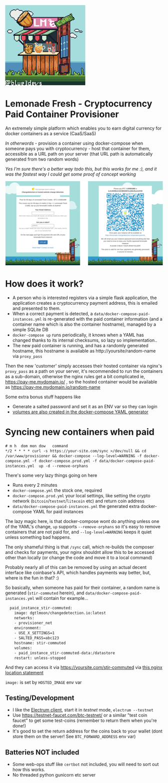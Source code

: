 <img width=256 src="https://raw.githubusercontent.com/dgtlmoon/lemonade-fresh/main/app/static/images/blue-thunder-p7-lemonadestand-expand.jpg">

# Lemonade Fresh - Cryptocurrency Paid Container Provisioner

An extremely simple platform which enables you to earn digital currency for docker containers as a service (CaaS/SaaS)

*In otherwords* - provision a container using docker-compose when someone pays you with cryptocurrency - host that container for them, accessible as a URL path on your server (that URL path is automatically generated from two random words)

_Yes I'm sure there's a better way todo this, but this works for me :), and it was the fastest way I could get some proof of concept working_

<img src="https://raw.githubusercontent.com/dgtlmoon/lemonade-fresh/main/screenshot.png?large=ok">

# How does it work?

- A person who is interested registers via a simple flask application, the application creates a cryptocurrency payment address, this is emailed and presented to them.
- When a correct payment is detected, a `data/docker-compose-paid-instances.yml` is re-generated with the paid container information (and a container name which is also the container hostname), managed by a simple SQLite DB
- `docker-compose up` runs periodically, it knows when a YAML has changed thanks to its internal checksums, so lazy so implementation.. 
- The new paid container is running, and has a randomly generated hostname, this hostname is available as http://yoursite/random-name via `proxy_pass`

Then the new 'customer' simply accesses their hosted container via nginx's `proxy_pass` as a path on your server, it's recommended to run the containers as a sub-domain, otherwise the nginx rules get a bit complicated ie, https://pay-me.mydomain.io/ , so the hosted container would be available as https://pay-me.mydomain.io/random-name


Some extra bonus stuff happens like
- Generate a salted password and set it as an ENV var so they can login
- [volumes are also created in the docker-compose YAML generator](https://github.com/dgtlmoon/lemonade-fresh/blob/b3d737100c2e94f895c53f7f88b7937a1c3a03e2/app/dcgenerator.py#L30)


# Syncing new containers when paid

```
# m h  dom mon dow   command
*/2 * * * * curl -s https://your-site.com/sync >/dev/null && cd /var/www/provisioner && docker-compose --log-level=WARNING -f docker-compose.yml -f docker-compose.prod.yml -f data/docker-compose-paid-instances.yml  up -d --remove-orphans
```

There's some very lazy things going on here
- Runs every 2 minutes
- `docker-compose.yml` the stock one, required
- `docker-compose.prod.yml` your local settings, like setting the crypto network (`bitcoin`/`testnet`/`litecoin` etc) and return coin address
- `data/docker-compose-paid-instances.yml` the generated extra docker-compose YAML for paid instances

The lazy magic here, is that docker-compose wont do anything unless one of the YAML's change, `up` supports `--remove-orphans` so it's easy to remove containers that are not paid for, and `--log-level=WARNING` keeps it quiet unless something bad happens.

The only shameful thing is that `/sync` call, which re-builds the composer and checks for payments, your nginx shouldnt allow this to be accessed other than locally (or change the code and move it to a local command)

Probably nearly all of this can be removed by using an actual decent interface like coinbase's API, which handles payments way better, but, where is the fun in that? :)


So basically, when someone has paid for their container, a random name is generated (`stir-commuted` herein), and `data/docker-compose-paid-instances.yml` will contain for example...

```
  paid_instance_stir-commuted:
    image: dgtlmoon/changedetection.io:latest
    networks:
    - provisioner_net
    environment:
    - USE_X_SETTINGS=1
    - SALTED_PASS=abc123
    hostname: stir-commuted
    volumes:
    - paid_instance_stir-commuted-data:/datastore
    restart: unless-stopped

```

And they can access it via https://yoursite.com/stir-commuted via [this nginx location statement](https://github.com/dgtlmoon/lemonade-fresh/blob/2c2443601a53e14007aca0185320b71e00d59bdd/config/nginx/default.conf#L32)

`image:` is set by `HOSTED_IMAGE` env var

## Testing/Development

- I like the [Electrum client](https://electrum.org/), start it in _testnet_ mode, `electrum --testnet`
- Use https://testnet-faucet.com/btc-testnet/ or a similar "test coin faucet" to get some test-coins (remember to return them when you're done!)
- It's good to set the return address for the coins back to your wallet (dont store them on the server! See `BTC_FORWARD_ADDRESS` env var)

## Batteries NOT included

- Some web-ops stuff like `certbot` not included, you will need to sort out how this works.
- No threaded python gunicorn etc server
